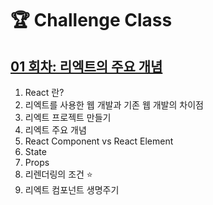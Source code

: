 # 🏆 Challenge Class

## [01 회차: 리엑트의 주요 개념](./assignments/01/assignments.md)

1. React 란?
2. 리엑트를 사용한 웹 개발과 기존 웹 개발의 차이점
3. 리엑트 프로젝트 만들기
4. 리엑트 주요 개념
5. React Component vs React Element
6. State
7. Props
8. 리렌더링의 조건 ⭐️
9. 리엑트 컴포넌트 생명주기

